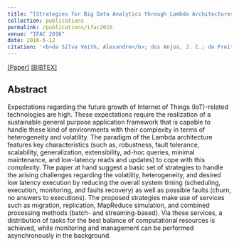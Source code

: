 ```yaml
---
title: "[Strategies for Big Data Analytics through Lambda Architectures in Volatile Environments](http://www.sciencedirect.com/science/article/pii/S240589631632589)"
collection: publications
permalink: /publications/ifac2016
venue: "IFAC 2016"
date: 2016-6-12
citation: '<b>da Silva Veith, Alexandre</b>; dos Anjos, J. C.; de Freitas Pignaton, Edison; Lampoltshammer, Thomas J.; Geyer, Claudio'
---
```

[[Paper]](http://aveith.github.io/files/ifac2016.pdf) [[BIBTEX]](http://aveith.github.io/files/ifac2016.bib)



## Abstract
Expectations regarding the future growth of Internet of Things (IoT)-related technologies are high. These expectations require the realization of a sustainable general purpose application framework that is capable to handle these kind of environments with their complexity in terms of heterogeneity and volatility. The paradigm of the Lambda architecture features key characteristics (such as, robustness, fault tolerance, scalability, generalization, extensibility, ad-hoc queries, minimal maintenance, and low-latency reads and updates) to cope with this complexity. The paper at hand suggest a basic set of strategies to handle the arising challenges regarding the volatility, heterogeneity, and desired low latency execution by reducing the overall system timing (scheduling, execution, monitoring, and faults recovery) as well as possible faults (churn, no answers to executions). The proposed strategies make use of services such as migration, replication, MapReduce simulation, and combined processing methods (batch- and streaming-based). Via these services, a distribution of tasks for the best balance of computational resources is achieved, while monitoring and management can be performed asynchronously in the background.



